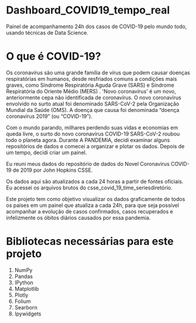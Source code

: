 # Dashboard_COVID19_tempo_real
Painel de acompanhamento 24h dos casos de COVID-19 pelo mundo todo, usando técnicas de Data Science.
# O que é COVID-19?
Os coronavírus são uma grande família de vírus que podem causar doenças respiratórias em humanos, desde resfriados comuns a condições mais graves, como Síndrome Respiratória Aguda Grave (SARS) e Síndrome Respiratória do Oriente Médio (MERS) . 'Novo coronavírus' é um novo, anteriormente cepa não identificada de coronavírus. O novo coronavírus envolvido no surto atual foi denominado SARS-CoV-2 pela Organização Mundial da Saúde (OMS). A doença que causa foi denominada “doença coronavírus 2019” (ou “COVID-19”).

Com o mundo parando, milhares perdendo suas vidas e economias em queda livre, o surto do novo coronavírus COVID-19 SARS-CoV-2 roubou todo o planeta agora. Durante A PANDEMIA, decidi examinar alguns repositórios de dados e comecei a organizar e plotar os dados. Depois de um tempo, decidi criar um painel.

Eu reuni meus dados do repositório de dados do Novel Coronavirus COVID-19 de 2019 por John Hopkins CSSE.

Os dados aqui são atualizados a cada 24 horas a partir de fontes oficiais. Eu acessei os arquivos brutos do csse_covid_19_time_seriesdiretório. 

Este projeto tem como objetivo visualizar os dados graficamente de todos os países em um painel que atualiza a cada 24h, para que seja possível acompanhar a evolução de casos confirmados, casos recuperados e infelizmente os óbitos diários causados por essa pandemia.

# Bibliotecas necessárias para este projeto
1. NumPy
2. Pandas
3. IPython
4. Matplotlib
5. Plotly
6. Folium
7. Searborn
8. Ipywidgets
